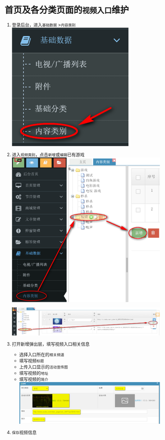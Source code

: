 # 首页及各分类页面的`视频入口`维护

1. 登录后台，进入`基础数据` >`内容类别` 
   ![进入“基础数据-内容类别”](..\img\home-video\step1.png)

2. 进入`视频类别`，点击`新增`或`编辑`已有游戏
   ![新增视频](..\img\home-video\step2.png)

   ![编辑视频](..\img\home-video\step2-2.png)

3. 打开新增弹出层，填写视频入口相关信息
   - 选择入口所在的`相关频道`
   - 填写视频`标题`
   - 上传入口显示的`活动宣传图`
   - 填写视频的`地址`
   - 填写视频的`简介`
     ![填写视频入口信息](..\img\home-video\step3.png)

4. `保存`视频信息

